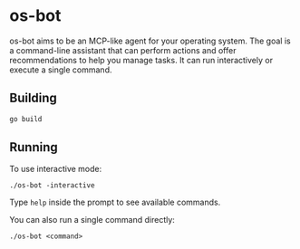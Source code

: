 # os-bot

os-bot aims to be an MCP-like agent for your operating system. The goal is a command-line assistant that can perform actions and offer recommendations to help you manage tasks. It can run interactively or execute a single command.

## Building

```bash
go build
```

## Running

To use interactive mode:

```
./os-bot -interactive
```

Type `help` inside the prompt to see available commands.

You can also run a single command directly:

```
./os-bot <command>
```

